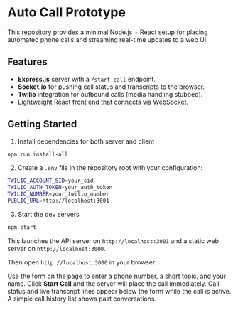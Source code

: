 # Auto Call Prototype

This repository provides a minimal Node.js + React setup for placing automated phone calls and streaming real-time updates to a web UI.

## Features
- **Express.js** server with a `/start-call` endpoint.
- **Socket.io** for pushing call status and transcripts to the browser.
- **Twilio** integration for outbound calls (media handling stubbed).
- Lightweight React front end that connects via WebSocket.

## Getting Started

1. Install dependencies for both server and client

```bash
npm run install-all
```

2. Create a `.env` file in the repository root with your configuration:

```bash
TWILIO_ACCOUNT_SID=your_sid
TWILIO_AUTH_TOKEN=your_auth_token
TWILIO_NUMBER=your_twilio_number
PUBLIC_URL=http://localhost:3001
```

3. Start the dev servers

```bash
npm start
```

This launches the API server on `http://localhost:3001` and a static web
server on `http://localhost:3000`.

Then open `http://localhost:3000` in your browser.

Use the form on the page to enter a phone number, a short topic, and your name.
Click **Start Call** and the server will place the call immediately. Call status
and live transcript lines appear below the form while the call is active. A
simple call history list shows past conversations.
